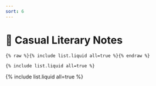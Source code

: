 ```yaml
---
sort: 6
---
```


# :speak_no_evil: Casual Literary Notes

```
{% raw %}{% include list.liquid all=true %}{% endraw %}

{% include list.liquid all=true %}
```

{% include list.liquid all=true %}
